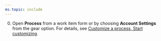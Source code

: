 ```yaml
---
ms.topic: include
---
```


0. Open **Process** from a work item form or by choosing **Account Settings** from the gear option. For details, see [Customize a process, Start customizing](/azure/devops/organizations/settings/work/customize-process#start-customizing).

